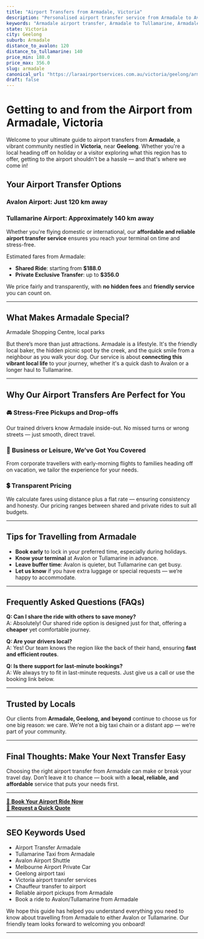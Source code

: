 ```yaml
---
title: "Airport Transfers from Armadale, Victoria"
description: "Personalised airport transfer service from Armadale to Avalon and Tullamarine airports. Enjoy a smooth, affordable ride with us!"
keywords: "Armadale airport transfer, Armadale to Tullamarine, Armadale to Avalon, airport taxi Armadale, private airport transfer Armadale, shared ride Armadale, Armadale transfers, airport shuttle Armadale, book Armadale airport taxi, affordable Armadale airport transfer, Armadale airport transfer service, airport transfer Geelong, airport transfer Melbourne, Melbourne airport taxi, airport transfers Victoria, Tullamarine airport shuttle, Avalon airport transfers, Melbourne private transfer, airport transport services Melbourne"
state: Victoria
city: Geelong
suburb: Armadale
distance_to_avalon: 120
distance_to_tullamarine: 140
price_min: 188.0
price_max: 356.0
slug: armadale
canonical_url: "https://laraairportservices.com.au/victoria/geelong/armadale/"
draft: false
---
```


# Getting to and from the Airport from Armadale, Victoria

Welcome to your ultimate guide to airport transfers from **Armadale**, a vibrant community nestled in **Victoria**, near **Geelong**. Whether you're a local heading off on holiday or a visitor exploring what this region has to offer, getting to the airport shouldn't be a hassle — and that's where we come in!

## Your Airport Transfer Options

### Avalon Airport: Just 120 km away  
### Tullamarine Airport: Approximately 140 km away

Whether you're flying domestic or international, our **affordable and reliable airport transfer service** ensures you reach your terminal on time and stress-free.

Estimated fares from Armadale:
- **Shared Ride**: starting from **$188.0**
- **Private Exclusive Transfer**: up to **$356.0**

We price fairly and transparently, with **no hidden fees** and **friendly service** you can count on.

---

## What Makes Armadale Special?

Armadale Shopping Centre, local parks

But there’s more than just attractions. Armadale is a lifestyle. It's the friendly local baker, the hidden picnic spot by the creek, and the quick smile from a neighbour as you walk your dog. Our service is about **connecting this vibrant local life** to your journey, whether it's a quick dash to Avalon or a longer haul to Tullamarine.

---

## Why Our Airport Transfers Are Perfect for You

### 🚘 Stress-Free Pickups and Drop-offs
Our trained drivers know Armadale inside-out. No missed turns or wrong streets — just smooth, direct travel.

### 💼 Business or Leisure, We’ve Got You Covered
From corporate travellers with early-morning flights to families heading off on vacation, we tailor the experience for your needs.

### 💲 Transparent Pricing
We calculate fares using distance plus a flat rate — ensuring consistency and honesty. Our pricing ranges between shared and private rides to suit all budgets.

---

## Tips for Travelling from Armadale

- **Book early** to lock in your preferred time, especially during holidays.
- **Know your terminal** at Avalon or Tullamarine in advance.
- **Leave buffer time**: Avalon is quieter, but Tullamarine can get busy.
- **Let us know** if you have extra luggage or special requests — we’re happy to accommodate.

---

## Frequently Asked Questions (FAQs)

**Q: Can I share the ride with others to save money?**  
A: Absolutely! Our shared ride option is designed just for that, offering a **cheaper** yet comfortable journey.

**Q: Are your drivers local?**  
A: Yes! Our team knows the region like the back of their hand, ensuring **fast and efficient routes**.

**Q: Is there support for last-minute bookings?**  
A: We always try to fit in last-minute requests. Just give us a call or use the booking link below.

---

## Trusted by Locals

Our clients from **Armadale, Geelong, and beyond** continue to choose us for one big reason: we care. We’re not a big taxi chain or a distant app — we’re part of your community.

---

## Final Thoughts: Make Your Next Transfer Easy

Choosing the right airport transfer from Armadale can make or break your travel day. Don’t leave it to chance — book with a **local, reliable, and affordable** service that puts your needs first.

---

[📅 **Book Your Airport Ride Now**](https://laraairportservices.square.site/s/appointments)  
[📧 **Request a Quick Quote**](https://laraairportservices.square.site/contact-us)

---

## SEO Keywords Used
- Airport Transfer Armadale
- Tullamarine Taxi from Armadale
- Avalon Airport Shuttle
- Melbourne Airport Private Car
- Geelong airport taxi
- Victoria airport transfer services
- Chauffeur transfer to airport
- Reliable airport pickups from Armadale
- Book a ride to Avalon/Tullamarine from Armadale

We hope this guide has helped you understand everything you need to know about travelling from Armadale to either Avalon or Tullamarine. Our friendly team looks forward to welcoming you onboard!

---
